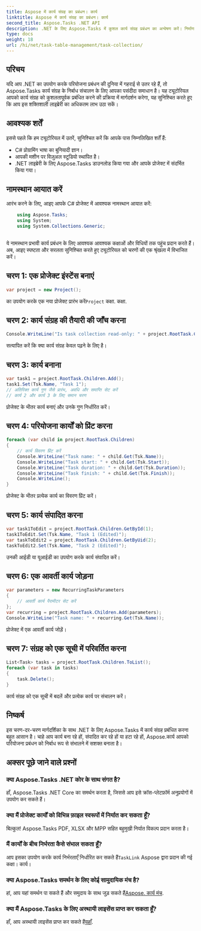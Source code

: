 ```yaml
---
title: Aspose में कार्य संग्रह का प्रबंधन। कार्य
linktitle: Aspose में कार्य संग्रह का प्रबंधन। कार्य
second_title: Aspose.Tasks .NET API
description: .NET के लिए Aspose.Tasks में कुशल कार्य संग्रह प्रबंधन का अन्वेषण करें। निर्माण से लेकर संपादन तक, परियोजना प्रबंधन में आसानी से महारत हासिल करें।
type: docs
weight: 18
url: /hi/net/task-table-management/task-collection/
---
```

## परिचय
यदि आप .NET का उपयोग करके परियोजना प्रबंधन की दुनिया में गहराई से उतर रहे हैं, तो Aspose.Tasks कार्य संग्रह के निर्बाध संचालन के लिए आपका पसंदीदा समाधान है। यह ट्यूटोरियल आपको कार्य संग्रह को कुशलतापूर्वक प्रबंधित करने की प्रक्रिया में मार्गदर्शन करेगा, यह सुनिश्चित करते हुए कि आप इस शक्तिशाली लाइब्रेरी का अधिकतम लाभ उठा सकें।
## आवश्यक शर्तें
इससे पहले कि हम ट्यूटोरियल में उतरें, सुनिश्चित करें कि आपके पास निम्नलिखित शर्तें हैं:
- C# प्रोग्रामिंग भाषा का बुनियादी ज्ञान।
- आपकी मशीन पर विज़ुअल स्टूडियो स्थापित है।
- .NET लाइब्रेरी के लिए Aspose.Tasks डाउनलोड किया गया और आपके प्रोजेक्ट में संदर्भित किया गया।
## नामस्थान आयात करें
आरंभ करने के लिए, आइए आपके C# प्रोजेक्ट में आवश्यक नामस्थान आयात करें:
```csharp
	using Aspose.Tasks;
    using System;
    using System.Collections.Generic;
    
```
ये नामस्थान प्रभावी कार्य प्रबंधन के लिए आवश्यक आवश्यक कक्षाओं और विधियों तक पहुंच प्रदान करते हैं।
अब, आइए स्पष्टता और सरलता सुनिश्चित करते हुए ट्यूटोरियल को चरणों की एक श्रृंखला में विभाजित करें।
## चरण 1: एक प्रोजेक्ट इंस्टेंस बनाएं
```csharp
var project = new Project();
```
 का उपयोग करके एक नया प्रोजेक्ट प्रारंभ करें`Project` कक्षा. कक्षा.
## चरण 2: कार्य संग्रह की तैयारी की जाँच करना
```csharp
Console.WriteLine("Is task collection read-only: " + project.RootTask.Children.IsReadOnly);
```
सत्यापित करें कि क्या कार्य संग्रह केवल पढ़ने के लिए है।
## चरण 3: कार्य बनाना
```csharp
var task1 = project.RootTask.Children.Add();
task1.Set(Tsk.Name, "Task 1");
// अतिरिक्त कार्य गुण जैसे प्रारंभ, अवधि और समाप्ति सेट करें
// कार्य 2 और कार्य 3 के लिए समान चरण
```
प्रोजेक्ट के भीतर कार्य बनाएं और उनके गुण निर्धारित करें।
## चरण 4: परियोजना कार्यों को प्रिंट करना
```csharp
foreach (var child in project.RootTask.Children)
{
    // कार्य विवरण प्रिंट करें
    Console.WriteLine("Task name: " + child.Get(Tsk.Name));
    Console.WriteLine("Task start: " + child.Get(Tsk.Start));
    Console.WriteLine("Task duration: " + child.Get(Tsk.Duration));
    Console.WriteLine("Task finish: " + child.Get(Tsk.Finish));
    Console.WriteLine();
}
```
प्रोजेक्ट के भीतर प्रत्येक कार्य का विवरण प्रिंट करें।
## चरण 5: कार्य संपादित करना
```csharp
var task1ToEdit = project.RootTask.Children.GetById(1);
task1ToEdit.Set(Tsk.Name, "Task 1 (Edited)");
var taskToEdit2 = project.RootTask.Children.GetByUid(2);
taskToEdit2.Set(Tsk.Name, "Task 2 (Edited)");
```
उनकी आईडी या यूआईडी का उपयोग करके कार्य संपादित करें।
## चरण 6: एक आवर्ती कार्य जोड़ना
```csharp
var parameters = new RecurringTaskParameters
{
    // आवर्ती कार्य पैरामीटर सेट करें
};
var recurring = project.RootTask.Children.Add(parameters);
Console.WriteLine("Task name: " + recurring.Get(Tsk.Name));
```
प्रोजेक्ट में एक आवर्ती कार्य जोड़ें।
## चरण 7: संग्रह को एक सूची में परिवर्तित करना
```csharp
List<Task> tasks = project.RootTask.Children.ToList();
foreach (var task in tasks)
{
    task.Delete();
}
```
कार्य संग्रह को एक सूची में बदलें और प्रत्येक कार्य पर संचालन करें।
## निष्कर्ष
इस चरण-दर-चरण मार्गदर्शिका के साथ .NET के लिए Aspose.Tasks में कार्य संग्रह प्रबंधित करना बहुत आसान है। चाहे आप कार्य बना रहे हों, संपादित कर रहे हों या हटा रहे हों, Aspose.कार्य आपको परियोजना प्रबंधन को निर्बाध रूप से संभालने में सशक्त बनाता है।
## अक्सर पूछे जाने वाले प्रश्नों
### क्या Aspose.Tasks .NET कोर के साथ संगत है?
हाँ, Aspose.Tasks .NET Core का समर्थन करता है, जिससे आप इसे क्रॉस-प्लेटफ़ॉर्म अनुप्रयोगों में उपयोग कर सकते हैं।
### क्या मैं प्रोजेक्ट कार्यों को विभिन्न फ़ाइल स्वरूपों में निर्यात कर सकता हूँ?
बिल्कुल! Aspose.Tasks PDF, XLSX और MPP सहित बहुमुखी निर्यात विकल्प प्रदान करता है।
### मैं कार्यों के बीच निर्भरता कैसे संभाल सकता हूँ?
 आप इसका उपयोग करके कार्य निर्भरताएँ निर्धारित कर सकते हैं`TaskLink` Aspose द्वारा प्रदान की गई कक्षा। कार्य।
### क्या Aspose.Tasks समर्थन के लिए कोई सामुदायिक मंच है?
 हां, आप यहां समर्थन पा सकते हैं और समुदाय के साथ जुड़ सकते हैं[Aspose. कार्य मंच](https://forum.aspose.com/c/tasks/15).
### क्या मैं Aspose.Tasks के लिए अस्थायी लाइसेंस प्राप्त कर सकता हूँ?
 हाँ, आप अस्थायी लाइसेंस प्राप्त कर सकते हैं[यहाँ](https://purchase.aspose.com/temporary-license/).